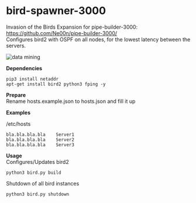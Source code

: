 # bird-spawner-3000

Invasion of the Birds Expansion for pipe-builder-3000: https://github.com/Ne00n/pipe-builder-3000/ </br>
Configures bird2 with OSPF on all nodes, for the lowest latency between the servers.

![data mining](https://i.pinimg.com/originals/48/9d/34/489d348abbc913f65f3637ab1f00ec73.gif)

**Dependencies**<br />
```
pip3 install netaddr
apt-get install bird2 python3 fping -y
```

**Prepare**<br />
Rename hosts.example.json to hosts.json and fill it up

**Examples**<br />

/etc/hosts<br />
```
bla.bla.bla.bla    Server1
bla.bla.bla.bla    Server2
bla.bla.bla.bla    Server3
```

**Usage**<br />
Configures/Updates bird2
```
python3 bird.py build
```
Shutdown of all bird instances
```
python3 bird.py shutdown
```
